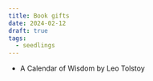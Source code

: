 ```yaml
---
title: Book gifts
date: 2024-02-12
draft: true
tags:
  - seedlings
---
```

- A Calendar of Wisdom by Leo Tolstoy